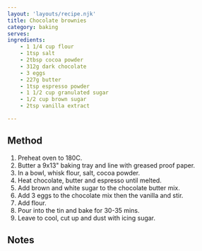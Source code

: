 ```yaml
---
layout: 'layouts/recipe.njk'
title: Chocolate brownies
category: baking
serves: 
ingredients:
    - 1 1/4 cup flour
    - 1tsp salt
    - 2tbsp cocoa powder
    - 312g dark chocolate
    - 3 eggs
    - 227g butter
    - 1tsp espresso powder
    - 1 1/2 cup granulated sugar
    - 1/2 cup brown sugar
    - 2tsp vanilla extract

---
```


## Method
1. Preheat oven to 180C.
2. Butter a 9x13" baking tray and line with greased proof paper.
3. In a bowl, whisk flour, salt, cocoa powder.
4. Heat chocolate, butter and espresso until melted.
5. Add brown and white sugar to the chocolate butter mix.
6. Add 3 eggs to the chocolate mix then the vanilla and stir.
7. Add flour.
8. Pour into the tin and bake for 30-35 mins.
9. Leave to cool, cut up and dust with icing sugar.

## Notes
